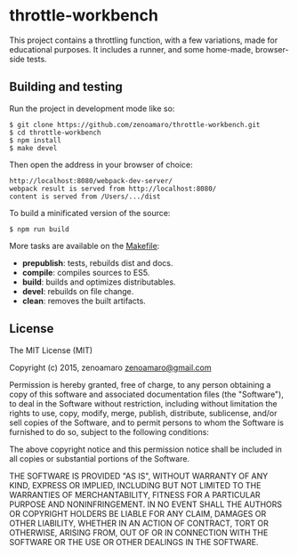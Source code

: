 throttle-workbench
==================

This project contains a throttling function, with a few variations, made for educational purposes. It includes a runner, and some home-made, browser-side tests.


Building and testing
--------------------
Run the project in development mode like so:

    $ git clone https://github.com/zenoamaro/throttle-workbench.git
    $ cd throttle-workbench
    $ npm install
    $ make devel

Then open the address in your browser of choice:

    http://localhost:8080/webpack-dev-server/
    webpack result is served from http://localhost:8080/
    content is served from /Users/.../dist

To build a minificated version of the source:

    $ npm run build

More tasks are available on the [Makefile](Makefile):

  - **prepublish**: tests, rebuilds dist and docs.
  - **compile**: compiles sources to ES5.
  - **build**: builds and optimizes distributables.
  - **devel**: rebuilds on file change.
  - **clean**: removes the built artifacts.


License
-------
The MIT License (MIT)

Copyright (c) 2015, zenoamaro <zenoamaro@gmail.com>

Permission is hereby granted, free of charge, to any person obtaining a copy of this software and associated documentation files (the "Software"), to deal in the Software without restriction, including without limitation the rights to use, copy, modify, merge, publish, distribute, sublicense, and/or sell copies of the Software, and to permit persons to whom the Software is furnished to do so, subject to the following conditions:

The above copyright notice and this permission notice shall be included in all copies or substantial portions of the Software.

THE SOFTWARE IS PROVIDED "AS IS", WITHOUT WARRANTY OF ANY KIND, EXPRESS OR IMPLIED, INCLUDING BUT NOT LIMITED TO THE WARRANTIES OF MERCHANTABILITY, FITNESS FOR A PARTICULAR PURPOSE AND NONINFRINGEMENT. IN NO EVENT SHALL THE AUTHORS OR COPYRIGHT HOLDERS BE LIABLE FOR ANY CLAIM, DAMAGES OR OTHER LIABILITY, WHETHER IN AN ACTION OF CONTRACT, TORT OR OTHERWISE, ARISING FROM, OUT OF OR IN CONNECTION WITH THE SOFTWARE OR THE USE OR OTHER DEALINGS IN THE SOFTWARE.
